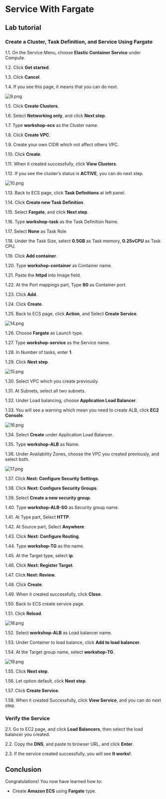 Service With Fargate
================================================================

## Lab tutorial
### Create a Cluster, Task Definition, and Service Using Fargate

1.1. 	On the Service Menu, choose **Elastic Container Service** under Compute.

1.2. 	Click **Get started**.

1.3. 	Click **Cancel**.

1.4. 	If you see this page, it means that you can do next.

![9.png](/ECS-100-Service_with_Fargate/images/9.png)

1.5. 	Click **Create Clusters**.

1.6. 	Select **Networking only**, and click **Next step**.

1.7. 	Type **workshop-ecs** as the Cluster name.

1.8. 	Click **Create VPC**.

1.9. 	Create your own CIDR which not affect others VPC.

1.10. 	Click **Create**.

1.11. 	When it created successfully, click **View Clusters**.

1.12. 	If you see the cluster’s status is **ACTIVE**, you can do next step.

![10.png](/ECS-100-Service_with_Fargate/images/10.png)

1.13. 	Back to ECS page, click **Task Definitions** at left panel.

1.14. 	Click **Create new Task Definition**.

1.15. 	Select **Fargate**, and click **Next step**.

1.16. 	Type **workshop-task** as the Task Definition Name.

1.17. 	Select **None** as Task Role

1.18. 	Under the Task Size, select **0.5GB** as Task memory, **0.25vCPU** as Task CPU.

1.19. 	Click **Add container**.

1.20. 	Type **workshop-container** as Container name.

1.21. 	Paste the **httpd** into Image field.

1.22. 	At the Port mappings part, Type **80** as Container port.

1.23. 	Click **Add**.

1.24. 	Click **Create**.

1.25. 	Back to ECS page, click **Action**, and Select **Create Service**.

![14.png](/ECS-100-Service_with_Fargate/images/14.png)

1.26. 	Choose **Fargate** as Launch type.

1.27. 	Type **workshop-service** as the Service name.

1.28. 	In Number of tasks, enter **1**.

1.29. 	Click **Next step**.

![15.png](/ECS-100-Service_with_Fargate/images/15.png)

1.30. 	Select VPC which you create previously.

1.31. 	At Subnets, select all two subnets.

1.32. 	Under Load balancing, choose **Application Load Balancer**.

1.33. 	You will see a warning which mean you need to create ALB, click **EC2 Console**.

![16.png](/ECS-100-Service_with_Fargate/images/16.png)

1.34. 	Select **Create** under Application Load Balancer.

1.35. 	Type **workshop-ALB** as Name.

1.36. 	Under Availability Zones, choose the VPC you created previously, and select both.

![17.png](/ECS-100-Service_with_Fargate/images/17.png)

1.37. 	Click **Next: Configure Security Settings**.

1.38. 	Click **Next: Configure Security Groups**.

1.39. 	Select **Create a new security group**.

1.40. 	Type **workshop-ALB-SG** as Security group name.

1.41. 	At Type part, Select **HTTP**.

1.42. 	At Source part, Select **Anywhere**.

1.43. 	Click **Next: Configure Routing**.

1.44. 	Type **workshop-TG** as the name.

1.45. 	At the Target type, select **ip**.

1.46. 	Click **Next: Register Target**.

1.47. 	Click **Next: Review**.

1.48. 	Click **Create**.

1.49. 	When it created successfully, click **Close**.

1.50. 	Back to ECS create service page.

1.51. 	Click **Reload**.

![18.png](/ECS-100-Service_with_Fargate/images/18.png)

1.52. 	Select **workshop-ALB** as Load balancer name.

1.53. 	Under Container to load balance, click **Add to load balancer**.

1.54. 	At the Target group name, select **workshop-TG**.

![19.png](/ECS-100-Service_with_Fargate/images/19.png)

1.55. 	Click **Next step**.

1.56. 	Let option default, click **Next step**.

1.57. 	Click **Create Service**.

1.58. 	When it created Successfully, click **View Service**, and you can do next step.

### Verify the Service

2.1. Go to EC2 page, and click **Load Balancers**, then select the load balancer you created.

2.2. Copy the **DNS**, and paste to browser URL, and click **Enter**.

2.3. If the service created successfully, you will see **It works!**.




## Conclusion

Congratulations! You now have learned how to:

* Create **Amazon ECS** using **Fargate** type.




